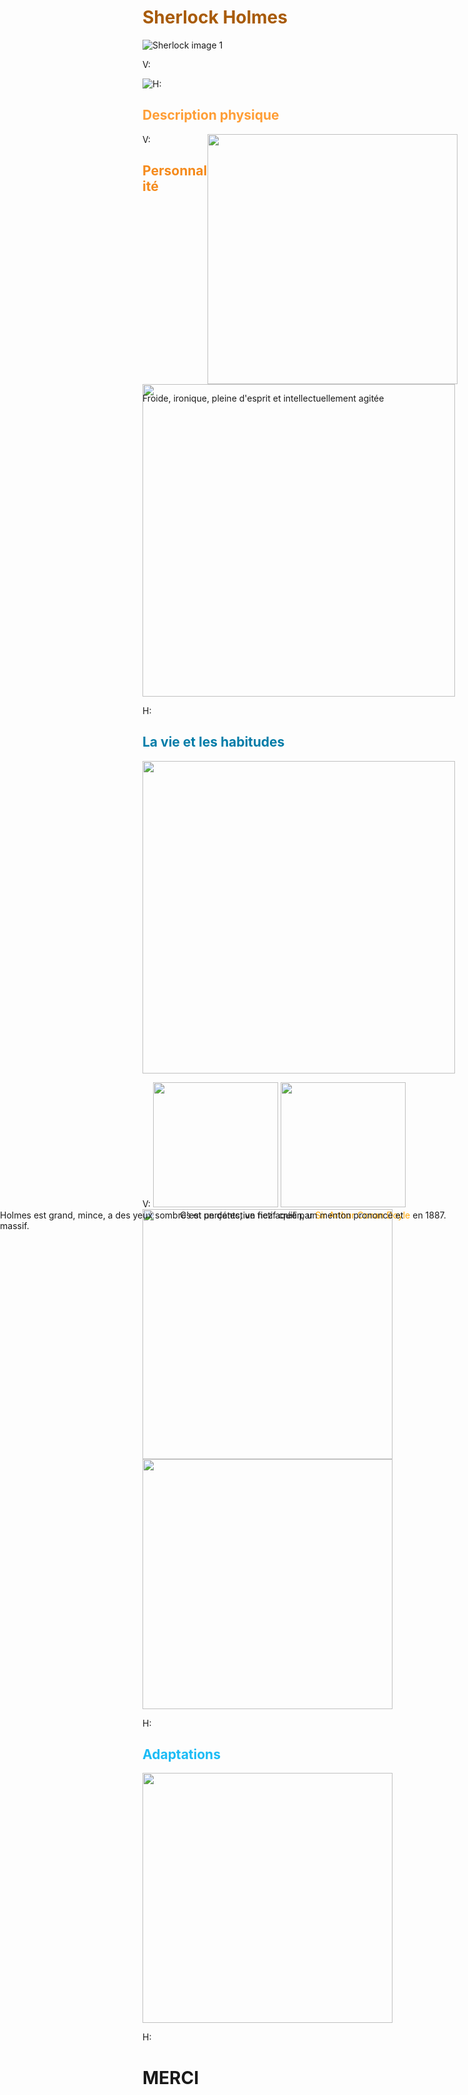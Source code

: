 # <spam style="color:#A85B09">Sherlock Holmes</spam> 
<img alt="Sherlock image 1"  src="images/Sherlock%201.png">

V:

<img src="images/Estudio_en_escarlata.jpg" style="float: left">
<p style="position: absolute; left: 30%; top: 50%">C'est un détective fictif créé par <span style="color:orange">Sir Arthur Conan Doyle</span> en 1887.</p>

H:

## <spam style="color:#FF9E36">Description physique</spam> 
<p style="position: absolute; right:30%;  top: 50%">Holmes est grand, mince, a des yeux sombres et perçants, un nez aquilin, un menton prononcé et massif.</p>
<img src="images/holmesSD.png" style="float: right; height: 400px;">

V:

## <spam style="color:#F58A1B">Personnalité</spam> 

<p style="position: absolute">Froide, ironique, pleine d'esprit et intellectuellement agitée</p>
<img src="images/holmes2.jpeg"  style="height: 500px">

H:

## <spam style="color:#007CA8">La vie et les habitudes</spam> 
<img src="images/221b.jpg"  style="height: 500px">

V: 
<img src="images/sherlock_box.gif"  style="height: 200px">
<img src="images/sherlock_esgrima.jpg"  style="height: 200px">
<img src="images/sherlock_pipa.jpg"  style="height: 400px">
<img src="images/sherlock_violin.jpg"  style="height: 400px">

H:

## <spam style="color:#1BBBF5">Adaptations</spam>
<img src="images/adaptations.png"  style="height: 400px">

H:

# MERCI
